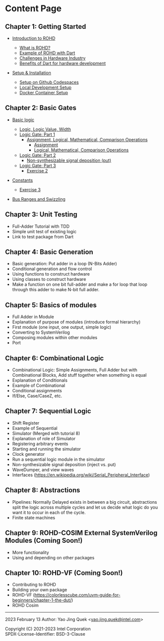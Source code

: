 # Content Page

## Chapter 1: Getting Started
- [Introduction to ROHD](./Chapter_1/00-Introduction_to_ROHD.md)
  * [What is ROHD?](./Chapter_1/00-Introduction_to_ROHD.md) 
  * [Example of ROHD with Dart](./00-Introduction_to_ROHD.md#example-of-rohd-with-dart)
  * [Challenges in Hardware Industry](./Chapter_1/00-Introduction_to_ROHD.md#challenges-in-hardware-industry)
  * [Benefits of Dart for hardware development](./Chapter_1/00-Introduction_to_ROHD.md#benefits-of-dart-for-hardware-development)

- [Setup & Installation](./Chapter_1/01-Setup_Installation.md)
  * [Setup on Github Codespaces](./Chapter_1/01-Setup_Installation.md#setup-on-github-codespaces-recommended)
  * [Local Development Setup](./Chapter_1/01-Setup_Installation.md#local-development-setup)
  * [Docker Container Setup](./Chapter_1/01-Setup_Installation.md#docker-container-setup)

## Chapter 2: Basic Gates
- [Basic logic](./Chapter_2/00-Basic_Logic.md#basic-logic)
  * [Logic, Logic Value, Width](./Chapter_2/00-Basic_Logic.md#logic-logic-value-width)
  * [Logic Gate: Part 1](./Chapter_2/00-Basic_Logic.md#logic-gate-part-1)
    * [Assignment, Logical, Mathematical, Comparison Operations](./Chapter_2/00-Basic_Logic.md#assignment-logical-mathematical-comparison-operations)
      * [Assignment](./Chapter_2/00-Basic_Logic.md#assignment)
      * [Logical, Mathematical, Comparison Operations](./Chapter_2/00-Basic_Logic.md#logical-mathematical-comparison-operations)
  * [Logic Gate: Part 2](./Chapter_2/00-Basic_Logic.md#logic-gate-part-2)
    * [Non-synthesizable signal deposition (put)](./Chapter_2/00-Basic_Logic.md#non-synthesizable-signal-deposition-put)
  * [Logic Gate: Part 3](./Chapter_2/00-Basic_Logic.md#logic-gate-part-3)
    * [Exercise 2](./Chapter_2/00-Basic_Logic.md#exercise-2)

- [Constants](./Chapter_2/00-Basic_Logic.md#constants)
  * [Exercise 3](./Chapter_2/00-Basic_Logic.md#exercise-3)

- [Bus Ranges and Swizzling](./Chapter_2/00-Basic_Logic.md#bus-ranges-and-swizzling)



## Chapter 3: Unit Testing
  * Full-Adder Tutorial with TDD
  * Simple unit test of existing logic
  * Link to test package from Dart

## Chapter 4: Basic Generation
  * Basic generation: Put adder in a loop (N-Bits Adder)
  * Conditional generation and flow control
  * Using functions to construct hardware
  * Using classes to construct hardware
  * Make a function on one bit full-adder and make a for loop that loop through this adder to make N-bit full adder.

## Chapter 5: Basics of modules
  * Full Adder in Module
  * Explanation of purpose of modules (introduce formal hierarchy)
  * First module (one input, one output, simple logic)
  * Converting to SystemVerilog
  * Composing modules within other modules
  * Port

## Chapter 6: Combinational Logic
  * Combinational Logic: Simple Assignments, Full Adder but with Combinational Blocks, Add stuff together when something is equal
  * Explanation of Conditionals
  * Example of Combinational
  * Conditional assignments
  * If/Else, Case/CaseZ, etc.

## Chapter 7: Sequential Logic
  * Shift Register
  * Example of Sequential
  * Simulator (Merged with tutorial 8)
  * Explanation of role of Simulator
  * Registering arbitrary events
  * Starting and running the simulator
  * Clock generator
  * Run a sequential logic module in the simulator
  * Non-synthesizable signal deposition (inject vs. put)
  * WaveDumper, and view waves
  * Interfaces (https://en.wikipedia.org/wiki/Serial_Peripheral_Interface)

## Chapter 8: Abstractions
  * Pipelines: Normally Delayed exists in between a big circuit, abstractions split the logic across multiple cycles and let us decide what logic do you want it to occur in each of the cycle.
  * Finite state machines

## Chapter 9: ROHD-COSIM External SystemVerilog Modules (Coming Soon!)
  * More functionality
  * Using and depending on other packages

## Chapter 10: ROHD-VF (Coming Soon!)

* Contributing to ROHD
* Building your own package
* ROHD-VF (https://colorlesscube.com/uvm-guide-for-beginners/chapter-1-the-dut/)
* ROHD Cosim

----------------
2023 February 13
Author: Yao Jing Quek <<yao.jing.quek@intel.com>>

 
Copyright (C) 2021-2023 Intel Corporation  
SPDX-License-Identifier: BSD-3-Clause